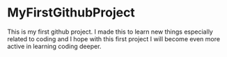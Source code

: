 # MyFirstGithubProject

This is my first github project. I made this to learn new things especially related to coding and I hope with this first project I will become even more active in learning coding deeper.
